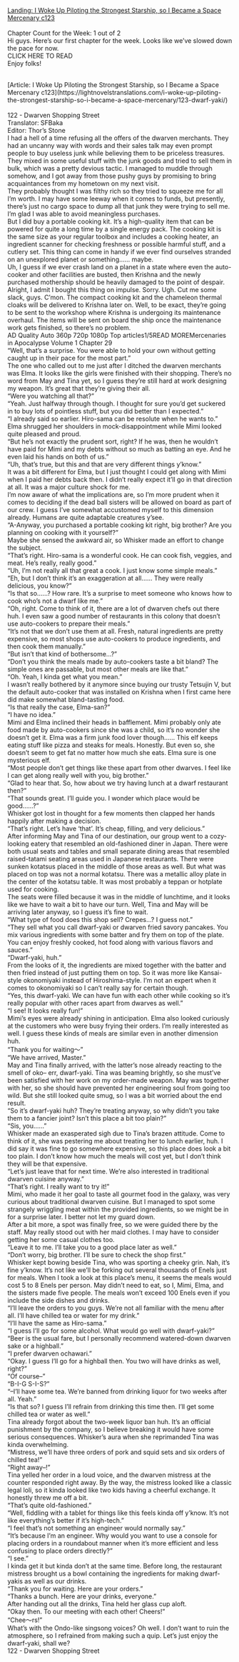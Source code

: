 [Landing: I Woke Up Piloting the Strongest Starship, so I Became a Space Mercenary c123](https://lightnovelstranslations.com/starship-chapter-123/)
<br/><br/>
Chapter Count for the Week: 1 out of 2<br/>
Hi guys. Here’s our first chapter for the week. Looks like we’ve slowed down the pace for now. <br/>
CLICK HERE TO READ<br/>
Enjoy folks!<br/>

<br/>
[Article: I Woke Up Piloting the Strongest Starship, so I Became a Space Mercenary c123](https://lightnovelstranslations.com/i-woke-up-piloting-the-strongest-starship-so-i-became-a-space-mercenary/123-dwarf-yaki/)
<br/><br/>
122 - Dwarven Shopping Street<br/>
 Translator: SFBaka <br/>
 Editor: Thor’s Stone <br/>
I had a hell of a time refusing all the offers of the dwarven merchants. They had an uncanny way with words and their sales talk may even prompt people to buy useless junk while believing them to be priceless treasures. They mixed in some useful stuff with the junk goods and tried to sell them in bulk, which was a pretty devious tactic. I managed to muddle through somehow, and I got away from those pushy guys by promising to bring acquaintances from my hometown on my next visit.<br/>
They probably thought I was filthy rich so they tried to squeeze me for all I’m worth. I may have some leeway when it comes to funds, but presently, there’s just no cargo space to dump all that junk they were trying to sell me. I’m glad I was able to avoid meaningless purchases.<br/>
But I did buy a portable cooking kit. It’s a high-quality item that can be powered for quite a long time by a single energy pack. The cooking kit is the same size as your regular toolbox and includes a cooking heater, an ingredient scanner for checking freshness or possible harmful stuff, and a cutlery set. This thing can come in handy if we ever find ourselves stranded on an unexplored planet or something…… maybe.<br/>
Uh, I guess if we ever crash land on a planet in a state where even the auto-cooker and other facilities are busted, then Krishna and the newly purchased mothership should be heavily damaged to the point of despair.<br/>
Alright, I admit I bought this thing on impulse. Sorry. Ugh. Cut me some slack, guys. C’mon. The compact cooking kit and the chameleon thermal cloaks will be delivered to Krishna later on. Well, to be exact, they’re going to be sent to the workshop where Krishna is undergoing its maintenance overhaul. The items will be sent on board the ship once the maintenance work gets finished, so there’s no problem.<br/>
        AD                                        Quality                      Auto   360p   720p 1080p        Top articles1/5READ MOREMercenaries in Apocalypse Volume 1 Chapter 29<br/>
“Well, that’s a surprise. You were able to hold your own without getting caught up in their pace for the most part.”<br/>
The one who called out to me just after I ditched the dwarven merchants was Elma. It looks like the girls were finished with their shopping. There’s no word from May and Tina yet, so I guess they’re still hard at work designing my weapon. It’s great that they’re giving their all.<br/>
“Were you watching all that?”<br/>
“Yeah. Just halfway through though. I thought for sure you’d get suckered in to buy lots of pointless stuff, but you did better than I expected.”<br/>
“I already said so earlier. Hiro-sama can be resolute when he wants to.”<br/>
Elma shrugged her shoulders in mock-disappointment while Mimi looked quite pleased and proud.<br/>
“But he’s not exactly the prudent sort, right? If he was, then he wouldn’t have paid for Mimi and my debts without so much as batting an eye. And he even laid his hands on both of us.”<br/>
“Uh, that’s true, but this and that are very different things y’know.”<br/>
It was a bit different for Elma, but I just thought I could get along with Mimi when I paid her debts back then. I didn’t really expect it’ll go in that direction at all. It was a major culture shock for me.<br/>
I’m now aware of what the implications are, so I’m more prudent when it comes to deciding if the dead ball sisters will be allowed on board as part of our crew. I guess I’ve somewhat accustomed myself to this dimension already. Humans are quite adaptable creatures y’see.<br/>
“A-Anyway, you purchased a portable cooking kit right, big brother? Are you planning on cooking with it yourself?”<br/>
Maybe she sensed the awkward air, so Whisker made an effort to change the subject.<br/>
“That’s right. Hiro-sama is a wonderful cook. He can cook fish, veggies, and meat. He’s really, really good.”<br/>
“Uh, I’m not really all that great a cook. I just know some simple meals.”<br/>
“Eh, but I don’t think it’s an exaggeration at all…… They were really delicious, you know?”<br/>
“Is that so……? How rare. It’s a surprise to meet someone who knows how to cook who’s not a dwarf like me.”<br/>
“Oh, right. Come to think of it, there are a lot of dwarven chefs out there huh. I even saw a good number of restaurants in this colony that doesn’t use auto-cookers to prepare their meals.”<br/>
“It’s not that we don’t use them at all. Fresh, natural ingredients are pretty expensive, so most shops use auto-cookers to produce ingredients, and then cook them manually.”<br/>
“But isn’t that kind of bothersome…?”<br/>
“Don’t you think the meals made by auto-cookers taste a bit bland? The simple ones are passable, but most other meals are like that.”<br/>
“Oh. Yeah, I kinda get what you mean.”<br/>
I wasn’t really bothered by it anymore since buying our trusty Tetsujin V, but the default auto-cooker that was installed on Krishna when I first came here did make somewhat bland-tasting food.<br/>
“Is that really the case, Elma-san?”<br/>
“I have no idea.”<br/>
Mimi and Elma inclined their heads in bafflement. Mimi probably only ate food made by auto-cookers since she was a child, so it’s no wonder she doesn’t get it. Elma was a firm junk food lover though…… This elf keeps eating stuff like pizza and steaks for meals. Honestly. But even so, she doesn’t seem to get fat no matter how much she eats. Elma sure is one mysterious elf.<br/>
“Most people don’t get things like these apart from other dwarves. I feel like I can get along really well with you, big brother.”<br/>
“Glad to hear that. So, how about we try having lunch at a dwarf restaurant then?”<br/>
“That sounds great. I’ll guide you. I wonder which place would be good……?”<br/>
Whisker got lost in thought for a few moments then clapped her hands happily after making a decision.<br/>
“That’s right. Let’s have ‘that’. It’s cheap, filling, and very delicious.”<br/>
After informing May and Tina of our destination, our group went to a cozy-looking eatery that resembled an old-fashioned diner in Japan. There were both usual seats and tables and small separate dining areas that resembled raised-tatami seating areas used in Japanese restaurants. There were sunken kotatsus placed in the middle of those areas as well. But what was placed on top was not a normal kotatsu. There was a metallic alloy plate in the center of the kotatsu table. It was most probably a teppan or hotplate used for cooking.<br/>
The seats were filled because it was in the middle of lunchtime, and it looks like we have to wait a bit to have our turn. Well, Tina and May will be arriving later anyway, so I guess it’s fine to wait.<br/>
“What type of food does this shop sell? Crepes…? I guess not.”<br/>
“They sell what you call dwarf-yaki or dwarven fried savory pancakes. You mix various ingredients with some batter and fry them on top of the plate. You can enjoy freshly cooked, hot food along with various flavors and sauces.”<br/>
“Dwarf-yaki, huh.”<br/>
From the looks of it, the ingredients are mixed together with the batter and then fried instead of just putting them on top. So it was more like Kansai-style okonomiyaki instead of Hiroshima-style. I’m not an expert when it comes to okonomiyaki so I can’t really say for certain though.<br/>
“Yes, this dwarf-yaki. We can have fun with each other while cooking so it’s really popular with other races apart from dwarves as well.”<br/>
“I see! It looks really fun!”<br/>
Mimi’s eyes were already shining in anticipation. Elma also looked curiously at the customers who were busy frying their orders. I’m really interested as well. I guess these kinds of meals are similar even in another dimension huh.<br/>
“Thank you for waiting〜”<br/>
“We have arrived, Master.”<br/>
May and Tina finally arrived, with the latter’s nose already reacting to the smell of oko– err, dwarf-yaki. Tina was beaming brightly, so she must’ve been satisfied with her work on my order-made weapon. May was together with her, so she should have prevented her engineering soul from going too wild. But she still looked quite smug, so I was a bit worried about the end result.<br/>
“So it’s dwarf-yaki huh? They’re treating anyway, so why didn’t you take them to a fancier joint? Isn’t this place a bit too plain?”<br/>
“Sis, you……”<br/>
Whisker made an exasperated sigh due to Tina’s brazen attitude. Come to think of it, she was pestering me about treating her to lunch earlier, huh. I did say it was fine to go somewhere expensive, so this place does look a bit too plain. I don’t know how much the meals will cost yet, but I don’t think they will be that expensive.<br/>
“Let’s just leave that for next time. We’re also interested in traditional dwarven cuisine anyway.”<br/>
“That’s right. I really want to try it!”<br/>
Mimi, who made it her goal to taste all gourmet food in the galaxy, was very curious about traditional dwarven cuisine. But I managed to spot some strangely wriggling meat within the provided ingredients, so we might be in for a surprise later. I better not let my guard down.<br/>
After a bit more, a spot was finally free, so we were guided there by the staff. May really stood out with her maid clothes. I may have to consider getting her some casual clothes too.<br/>
“Leave it to me. I’ll take you to a good place later as well.”<br/>
“Don’t worry, big brother. I’ll be sure to check the shop first.”<br/>
Whisker kept bowing beside Tina, who was sporting a cheeky grin. Nah, it’s fine y’know. It’s not like we’ll be forking out several thousands of Enels just for meals. When I took a look at this place’s menu, it seems the meals would cost 5 to 8 Enels per person. May didn’t need to eat, so I, Mimi, Elma, and the sisters made five people. The meals won’t exceed 100 Enels even if you include the side dishes and drinks.<br/>
“I’ll leave the orders to you guys. We’re not all familiar with the menu after all. I’ll have chilled tea or water for my drink.”<br/>
“I’ll have the same as Hiro-sama.”<br/>
“I guess I’ll go for some alcohol. What would go well with dwarf-yaki?”<br/>
“Beer is the usual fare, but I personally recommend watered-down dwarven sake or a highball.”<br/>
“I prefer dwarven ochawari.”<br/>
“Okay. I guess I’ll go for a highball then. You two will have drinks as well, right?”<br/>
“Of course–”<br/>
“B-I-G S-I-S?”<br/>
“–I’ll have some tea. We’re banned from drinking liquor for two weeks after all. Yeah.”<br/>
“Is that so? I guess I’ll refrain from drinking this time then. I’ll get some chilled tea or water as well.”<br/>
Tina already forgot about the two-week liquor ban huh. It’s an official punishment by the company, so I believe breaking it would have some serious consequences. Whisker’s aura when she reprimanded Tina was kinda overwhelming.<br/>
“Mistress, we’ll have three orders of pork and squid sets and six orders of chilled tea!”<br/>
“Right away–!”<br/>
Tina yelled her order in a loud voice, and the dwarven mistress at the counter responded right away. By the way, the mistress looked like a classic legal loli, so it kinda looked like two kids having a cheerful exchange. It honestly threw me off a bit.<br/>
“That’s quite old-fashioned.”<br/>
“Well, fiddling with a tablet for things like this feels kinda off y’know. It’s not like everything’s better if it’s high-tech.”<br/>
“I feel that’s not something an engineer would normally say.”<br/>
“It’s because I’m an engineer. Why would you want to use a console for placing orders in a roundabout manner when it’s more efficient and less confusing to place orders directly?”<br/>
“I see.”<br/>
I kinda get it but kinda don’t at the same time. Before long, the restaurant mistress brought us a bowl containing the ingredients for making dwarf-yakis as well as our drinks.<br/>
“Thank you for waiting. Here are your orders.”<br/>
“Thanks a bunch. Here are your drinks, everyone.”<br/>
After handing out all the drinks, Tina held her glass cup aloft.<br/>
“Okay then. To our meeting with each other! Cheers!”<br/>
“Chee〜rs!”<br/>
What’s with the Ondo-like singsong voices? Oh well. I don’t want to ruin the atmosphere, so I refrained from making such a quip. Let’s just enjoy the dwarf-yaki, shall we?<br/>
122 - Dwarven Shopping Street<br/>
